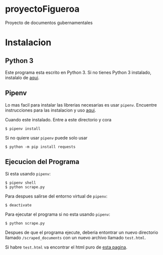 # proyectoFigueroa
Proyecto de documentos gubernamentales 

# Instalacion 

## Python 3

Este programa esta escrito en Python 3.
Si no tienes Python 3 instalado, instalalo de [aqui](https://www.python.org/downloads/).

## Pipenv

Lo mas facil para instalar las librerias necesarias es usar `pipenv`. Encuentre instrucciones para las instalacion y uso [aqui](https://packaging.python.org/tutorials/managing-dependencies/#installing-pipenv).

Cuando este instalado. Entre a este directorio y cora 
```
$ pipenv install
```

Si no quiere usar `pipenv` puede solo usar 
```
$ python -m pip install requests
```

## Ejecucion del Programa

Si esta usando `pipenv`:
```
$ pipenv shell
$ python scrape.py
```

Para despues salirse del entorno virtual de `pipenv`:

```
$ deactivate
```

Para ejecutar el programa si no esta usando `pipenv`:
```
$ python scrape.py
```

Despues de que el programa ejecute, deberia entontrar un nuevo directorio llamado `/scraped_documents` con un nuevo archivo llamado `test.html`.

Si habre `test.html` va encontrar el html puro de [esta pagina](http://banter.archivogeneral.gov.co/banter/vocab/index.php?tema=289&/licencias-ambientales-series).






